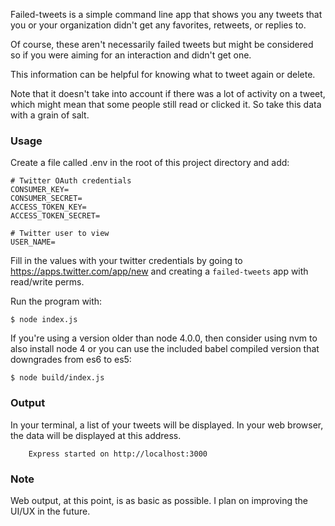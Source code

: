 Failed-tweets is a simple command line app that shows you any tweets that you
or your organization didn't get any favorites, retweets, or replies to.

Of course, these aren't necessarily failed tweets but might be considered so
if you were aiming for an interaction and didn't get one.

This information can be helpful for knowing what to tweet again or delete.

Note that it doesn't take into account if there was a lot of activity on a
tweet, which might mean that some people still read or clicked it. So take 
this data with a grain of salt.

### Usage
Create a file called .env in the root of this project directory and add:

    # Twitter OAuth credentials
    CONSUMER_KEY=
    CONSUMER_SECRET=
    ACCESS_TOKEN_KEY=
    ACCESS_TOKEN_SECRET=

    # Twitter user to view
    USER_NAME=

Fill in the values with your twitter credentials by going to 
https://apps.twitter.com/app/new and creating a `failed-tweets` 
app with read/write perms.

Run the program with:

    $ node index.js

If you're using a version older than node 4.0.0, then consider
using nvm to also install node 4 or you can use the included
babel compiled version that downgrades from es6 to es5:

    $ node build/index.js

### Output
In your terminal, a list of your tweets will be displayed.
In your web browser, the data will be displayed at this address.
```
    Express started on http://localhost:3000
```

### Note
Web output, at this point, is as basic as possible.  I plan on improving the UI/UX in the future.



